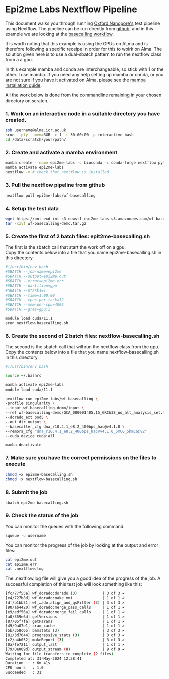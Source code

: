 # Epi2me Labs Nextflow Pipeline

This document walks you through running [Oxford Nanopore's](https://community.nanoporetech.com/docs/analyse/epi2me-workflows) test pipeline using Nextflow.  The pipeline can be run directly from [github](https://github.com/epi2me-labs), and in this example we are looking at the [basecalling workflow](https://github.com/epi2me-labs/wf-basecalling).

It is worth noting that this example is using the GPUs on ALma and is therefore following a specific receipe in order for this to woirk on Alma. The solution given here is to use a dual-sbatch pattern to run the nextflow class from a a gpu.

In this example mamba and conda are interchangeable, so stick with 1 or the other. I use mamba. If you need any help setting up mamba or conda, or you are not sure if you have it activated on Alma, please see the [mamba installation guide](../conda/mamba-first.md).

All the work below is done from the commandline remaining in your chosen directory on scratch.  

### 1. Work on an interactive node in a suitable directory you have created.

```bash
ssh username@alma.icr.ac.uk
srun --pty --mem=8GB -c 1 -t 30:00:00 -p interactive bash
cd /data/scratch/your/path/
```

### 2. Create and activate a mamba environment

```bash
mamba create --name epi2me-labs -c bioconda -c conda-forge nextflow pytorch cuda
mamba activate epi2me-labs
nextflow -v # check that nextflow is installed
```

### 3. Pull the nextflow pipeline from github

```bash
nextflow pull epi2me-labs/wf-basecalling
```

### 4. Setup the test data
    
```bash
wget https://ont-exd-int-s3-euwst1-epi2me-labs.s3.amazonaws.com/wf-basecalling/wf-basecalling-demo.tar.gz
tar -xzvf wf-basecalling-demo.tar.gz
```
### 5. Create the first of 2 batch files: epit2me-basecalling.sh
The first is the sbatch call that start the work off on a gpu.  
Copy the contents below into a file that you name epi2me-basecalling.sh in this directory.  

```bash
#!/usr/bin/env bash
#SBATCH --job-name=epi2me
#SBATCH --output=epi2me.out
#SBATCH --error=epi2me.err
#SBATCH --partition=gpu
#SBATCH --ntasks=1
#SBATCH --time=1:00:00
#SBATCH --cpus-per-task=12
#SBATCH --mem-per-cpu=4096
#SBATCH --gres=gpu:2

module load cuda/11.1
srun nextflow-basecalling.sh
```

### 6. Create the second of 2 batch files: nextflow-basecalling.sh
The second is the sbatch call that will run the nextflow class from the gpu.  
Copy the contents below into a file that you name nextflow-basecalling.sh in this directory.  

```bash
#!/usr/bin/env bash

source ~/.bashrc

mamba activate epi2me-labs
module load cuda/11.1

nextflow run epi2me-labs/wf-basecalling \
-profile singularity \
--input wf-basecalling-demo/input \
--ref wf-basecalling-demo/GCA_000001405.15_GRCh38_no_alt_analysis_set.fasta \
--dorado_ext pod5 \
--out_dir output \
--basecaller_cfg dna_r10.4.1_e8.2_400bps_hac@v4.1.0 \
--remora_cfg "dna_r10.4.1_e8.2_400bps_hac@v4.1.0_5mCG_5hmCG@v2"
--cuda_device cuda:all

mamba deactivate
```

### 7. Make sure you have the correct permissions on the files to execute

```bash
chmod +x epi2me-basecalling.sh
chmod +x nextflow-basecalling.sh
```

### 8. Submit the job

```bash
sbatch epi2me-basecalling.sh
```

### 9. Check the status of the job
You can monitor the queues with the following command:

```bash
squeue -u username
```

You can monitor the progress of the job by looking at the output and error files:

```bash
cat epi2me.out
cat epi2me.err
cat .nextflow.log
```

The .nextflow.log file will give you a good idea of the progress of the job. A successful completion of this test job will look something like this:

```bash
[fc/77f55a] wf_dorado:dorado (3)           | 3 of 3 ✔
[e4/727b8d] wf_dorado:make_mmi             | 1 of 1 ✔
[df/b1bb31] wf_…ado:align_and_qsFilter (3) | 3 of 3 ✔
[90/ab4420] wf_dorado:merge_pass_calls     | 1 of 1 ✔
[e9/edf56a] wf_dorado:merge_fail_calls     | 1 of 1 ✔
[a0/359e6d] getVersions                    | 1 of 1 ✔
[07/05f7fa] getParams                      | 1 of 1 ✔
[49/9a87e1] cram_cache                     | 1 of 1 ✔
[5b/358c65] bamstats (3)                   | 3 of 3 ✔
[81/3d7644] progressive_stats (3)          | 3 of 3 ✔
[c2/a4b052] makeReport (3)                 | 3 of 3 ✔
[0a/fe7211] output_last                    | 1 of 1 ✔
[79/0e009d] output_stream (8)              | 9 of 9 ✔
Waiting for file transfers to complete (2 files)
Completed at: 31-May-2024 12:38:41
Duration    : 6m 41s
CPU hours   : 1.0
Succeeded   : 31
```
